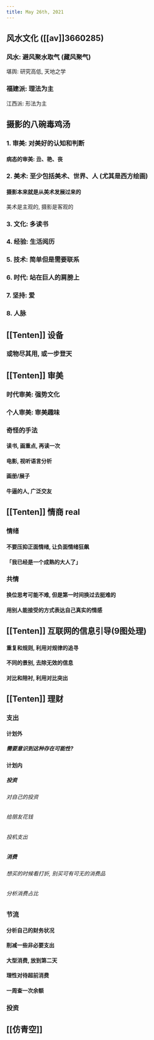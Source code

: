 ```yaml
---
title: May 26th, 2021
---
```


## 风水文化 ([[av]]3660285)
### 风水: 避风聚水取气 (藏风聚气)
堪舆: 研究高低, 天地之学
### 福建派: 理法为主
江西派: 形法为主
## 摄影的八碗毒鸡汤
### 1. 审美: 对美好的认知和判断
#### 病态的审美: 丑、艳、丧
### 2. 美术: 至少包括美术、世界、人 (尤其是西方绘画)
#### 摄影本来就是从美术发展过来的
美术是主观的, 摄影是客观的
### 3. 文化: 多读书
### 4. 经验: 生活阅历
### 5. 技术: 简单但是需要联系
### 6. 时代: 站在巨人的肩膀上
### 7. 坚持: 爱
### 8. 人脉
## [[Tenten]] 设备
### 或物尽其用, 或一步登天
## [[Tenten]] 审美
### 时代审美: 强势文化
### 个人审美: 审美趣味
### 奇怪的手法
#### 读书, 画重点, 再读一次
#### 电影, 视听语言分析
#### 画册/展子
#### 牛逼的人, 广泛交友
## [[Tenten]] 情商 real
### 情绪
#### 不要压抑正面情绪, 让负面情绪狂飙
#### 「我已经是一个成熟的大人了」
### 共情
#### 换位思考可能不难, 但是第一时间换过去挺难的
#### 用别人能接受的方式表达自己真实的情感
## [[Tenten]] 互联网的信息引导(9图处理)
#### 重复和规则, 利用对规律的追寻
#### 不同的景别, 去除无效的信息
#### 对比和陪衬, 利用对比突出
## [[Tenten]] 理财
### 支出
#### 计划外
##### 需要意识到这种存在可能性?
#### 计划内
##### 投资
###### 对自己的投资
###### 给朋友花钱
###### 投机支出
##### 消费
###### 想买的时候看打折, 别买可有可无的消费品
###### 分析消费占比
### 节流
#### 分析自己的财务状况
#### 削减一些非必要支出
#### 大型消费, 放到第二天
#### 理性对待超前消费
#### 一周查一次余额
### 投资
## [[仿青空]]
##
